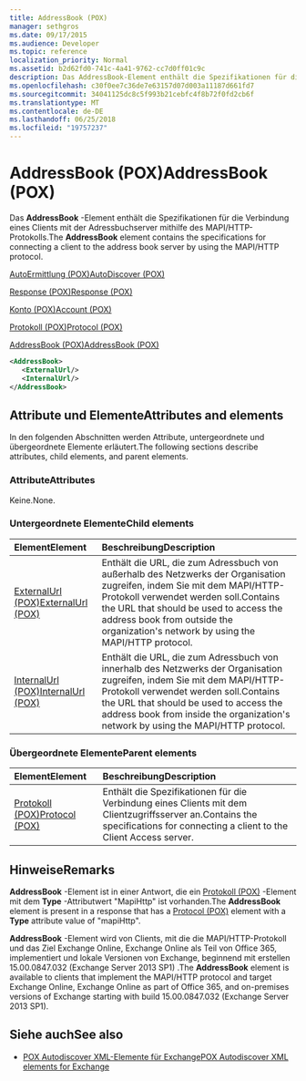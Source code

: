 ```yaml
---
title: AddressBook (POX)
manager: sethgros
ms.date: 09/17/2015
ms.audience: Developer
ms.topic: reference
localization_priority: Normal
ms.assetid: b2d62fd0-741c-4a41-9762-cc7d0ff01c9c
description: Das AddressBook-Element enthält die Spezifikationen für die Verbindung eines Clients mit der Adressbuchserver mithilfe des MAPI/HTTP-Protokolls.
ms.openlocfilehash: c30f0ee7c36de7e63157d07d003a11187d661fd7
ms.sourcegitcommit: 34041125dc8c5f993b21cebfc4f8b72f0fd2cb6f
ms.translationtype: MT
ms.contentlocale: de-DE
ms.lasthandoff: 06/25/2018
ms.locfileid: "19757237"
---
```

# <a name="addressbook-pox"></a><span data-ttu-id="425fa-103">AddressBook (POX)</span><span class="sxs-lookup"><span data-stu-id="425fa-103">AddressBook (POX)</span></span>

<span data-ttu-id="425fa-104">Das **AddressBook** -Element enthält die Spezifikationen für die Verbindung eines Clients mit der Adressbuchserver mithilfe des MAPI/HTTP-Protokolls.</span><span class="sxs-lookup"><span data-stu-id="425fa-104">The **AddressBook** element contains the specifications for connecting a client to the address book server by using the MAPI/HTTP protocol.</span></span> 
  
[<span data-ttu-id="425fa-105">AutoErmittlung (POX)</span><span class="sxs-lookup"><span data-stu-id="425fa-105">AutoDiscover (POX)</span></span>](autodiscover-pox.md)
  
[<span data-ttu-id="425fa-106">Response (POX)</span><span class="sxs-lookup"><span data-stu-id="425fa-106">Response (POX)</span></span>](response-pox.md)
  
[<span data-ttu-id="425fa-107">Konto (POX)</span><span class="sxs-lookup"><span data-stu-id="425fa-107">Account (POX)</span></span>](account-pox.md)
  
[<span data-ttu-id="425fa-108">Protokoll (POX)</span><span class="sxs-lookup"><span data-stu-id="425fa-108">Protocol (POX)</span></span>](protocol-pox.md)
  
[<span data-ttu-id="425fa-109">AddressBook (POX)</span><span class="sxs-lookup"><span data-stu-id="425fa-109">AddressBook (POX)</span></span>](addressbook-pox.md)
  
```XML
<AddressBook>
   <ExternalUrl/>
   <InternalUrl/>
</AddressBook>
```

## <a name="attributes-and-elements"></a><span data-ttu-id="425fa-110">Attribute und Elemente</span><span class="sxs-lookup"><span data-stu-id="425fa-110">Attributes and elements</span></span>

<span data-ttu-id="425fa-111">In den folgenden Abschnitten werden Attribute, untergeordnete und übergeordnete Elemente erläutert.</span><span class="sxs-lookup"><span data-stu-id="425fa-111">The following sections describe attributes, child elements, and parent elements.</span></span>
  
### <a name="attributes"></a><span data-ttu-id="425fa-112">Attribute</span><span class="sxs-lookup"><span data-stu-id="425fa-112">Attributes</span></span>

<span data-ttu-id="425fa-113">Keine.</span><span class="sxs-lookup"><span data-stu-id="425fa-113">None.</span></span>
  
### <a name="child-elements"></a><span data-ttu-id="425fa-114">Untergeordnete Elemente</span><span class="sxs-lookup"><span data-stu-id="425fa-114">Child elements</span></span>

|<span data-ttu-id="425fa-115">**Element**</span><span class="sxs-lookup"><span data-stu-id="425fa-115">**Element**</span></span>|<span data-ttu-id="425fa-116">**Beschreibung**</span><span class="sxs-lookup"><span data-stu-id="425fa-116">**Description**</span></span>|
|:-----|:-----|
|[<span data-ttu-id="425fa-117">ExternalUrl (POX)</span><span class="sxs-lookup"><span data-stu-id="425fa-117">ExternalUrl (POX)</span></span>](externalurl-pox.md) <br/> |<span data-ttu-id="425fa-118">Enthält die URL, die zum Adressbuch von außerhalb des Netzwerks der Organisation zugreifen, indem Sie mit dem MAPI/HTTP-Protokoll verwendet werden soll.</span><span class="sxs-lookup"><span data-stu-id="425fa-118">Contains the URL that should be used to access the address book from outside the organization's network by using the MAPI/HTTP protocol.</span></span>  <br/> |
|[<span data-ttu-id="425fa-119">InternalUrl (POX)</span><span class="sxs-lookup"><span data-stu-id="425fa-119">InternalUrl (POX)</span></span>](internalurl-pox.md) <br/> |<span data-ttu-id="425fa-120">Enthält die URL, die zum Adressbuch von innerhalb des Netzwerks der Organisation zugreifen, indem Sie mit dem MAPI/HTTP-Protokoll verwendet werden soll.</span><span class="sxs-lookup"><span data-stu-id="425fa-120">Contains the URL that should be used to access the address book from inside the organization's network by using the MAPI/HTTP protocol.</span></span>  <br/> |
   
### <a name="parent-elements"></a><span data-ttu-id="425fa-121">Übergeordnete Elemente</span><span class="sxs-lookup"><span data-stu-id="425fa-121">Parent elements</span></span>

|<span data-ttu-id="425fa-122">**Element**</span><span class="sxs-lookup"><span data-stu-id="425fa-122">**Element**</span></span>|<span data-ttu-id="425fa-123">**Beschreibung**</span><span class="sxs-lookup"><span data-stu-id="425fa-123">**Description**</span></span>|
|:-----|:-----|
|[<span data-ttu-id="425fa-124">Protokoll (POX)</span><span class="sxs-lookup"><span data-stu-id="425fa-124">Protocol (POX)</span></span>](protocol-pox.md) <br/> |<span data-ttu-id="425fa-125">Enthält die Spezifikationen für die Verbindung eines Clients mit dem Clientzugriffsserver an.</span><span class="sxs-lookup"><span data-stu-id="425fa-125">Contains the specifications for connecting a client to the Client Access server.</span></span>  <br/> |
   
## <a name="remarks"></a><span data-ttu-id="425fa-126">Hinweise</span><span class="sxs-lookup"><span data-stu-id="425fa-126">Remarks</span></span>

<span data-ttu-id="425fa-127">**AddressBook** -Element ist in einer Antwort, die ein [Protokoll (POX)](protocol-pox.md) -Element mit dem **Type** -Attributwert "MapiHttp" ist vorhanden.</span><span class="sxs-lookup"><span data-stu-id="425fa-127">The **AddressBook** element is present in a response that has a [Protocol (POX)](protocol-pox.md) element with a **Type** attribute value of "mapiHttp".</span></span> 
  
<span data-ttu-id="425fa-128">**AddressBook** -Element wird von Clients, mit die die MAPI/HTTP-Protokoll und das Ziel Exchange Online, Exchange Online als Teil von Office 365, implementiert und lokale Versionen von Exchange, beginnend mit erstellen 15.00.0847.032 (Exchange Server 2013 SP1) .</span><span class="sxs-lookup"><span data-stu-id="425fa-128">The **AddressBook** element is available to clients that implement the MAPI/HTTP protocol and target Exchange Online, Exchange Online as part of Office 365, and on-premises versions of Exchange starting with build 15.00.0847.032 (Exchange Server 2013 SP1).</span></span> 
  
## <a name="see-also"></a><span data-ttu-id="425fa-129">Siehe auch</span><span class="sxs-lookup"><span data-stu-id="425fa-129">See also</span></span>

- [<span data-ttu-id="425fa-130">POX Autodiscover XML-Elemente für Exchange</span><span class="sxs-lookup"><span data-stu-id="425fa-130">POX Autodiscover XML elements for Exchange</span></span>](pox-autodiscover-xml-elements-for-exchange.md)

